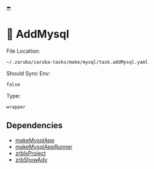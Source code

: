 [⬅️](../README.md)

# 🐬 AddMysql

File Location:

    ~/.zaruba/zaruba-tasks/make/mysql/task.addMysql.yaml

Should Sync Env:

    false

Type:

    wrapper


## Dependencies

* [makeMysqlApp](makeMysqlApp.md)
* [makeMysqlAppRunner](makeMysqlAppRunner.md)
* [zrbIsProject](zrbIsProject.md)
* [zrbShowAdv](zrbShowAdv.md)